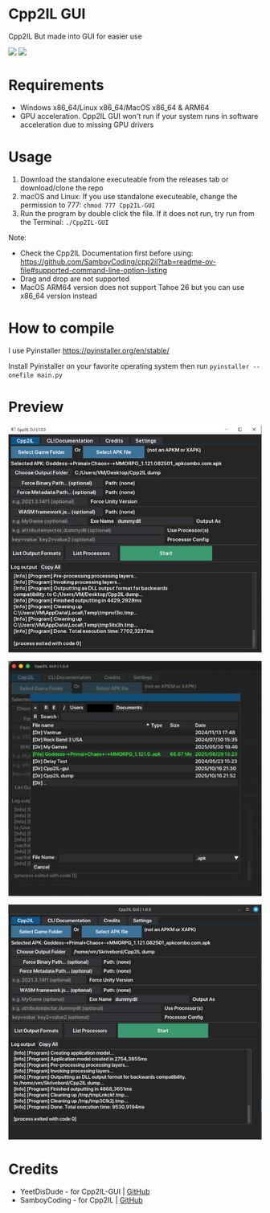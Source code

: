 
# Cpp2IL GUI
Cpp2IL But made into GUI for easier use

[![](https://img.shields.io/github/downloads/AndnixSH/Cpp2IL-gui/total?style=for-the-badge)](https://github.com/AndnixSH/Cpp2IL-gui/releases) [![](https://img.shields.io/github/v/release/andnixsh/Cpp2IL-gui?style=for-the-badge)](https://github.com/AndnixSH/Cpp2IL-gui/releases)

# Requirements
- Windows x86_64/Linux x86_64/MacOS x86_64 & ARM64
- GPU acceleration. Cpp2IL GUI won't run if your system runs in software acceleration due to missing GPU drivers

# Usage
1. Download the standalone executeable from the releases tab or download/clone the repo
2. macOS and Linux: If you use standalone executeable, change the permission to 777: `chmod 777 Cpp2IL-GUI`
3. Run the program by double click the file. If it does not run, try run from the Terminal: `./Cpp2IL-GUI`

Note: 
- Check the Cpp2IL Documentation first before using: https://github.com/SamboyCoding/cpp2il?tab=readme-ov-file#supported-command-line-option-listing
- Drag and drop are not supported
- MacOS ARM64 version does not support Tahoe 26 but you can use x86_64 version instead

# How to compile
I use Pyinstaller https://pyinstaller.org/en/stable/

Install Pyinstaller on your favorite operating system then run `pyinstaller --onefile main.py`

# Preview
![Image1](/Preview/Preview1.png)

![Image1](/Preview/Preview2.png)

![Image1](/Preview/Preview3.png)

# Credits
- YeetDisDude - for Cpp2IL-GUI | [GitHub](https://github.com/YeetDisDude/Cpp2IL-gui)
- SamboyCoding - for Cpp2IL | [GitHub](https://github.com/SamboyCoding/cpp2il)
